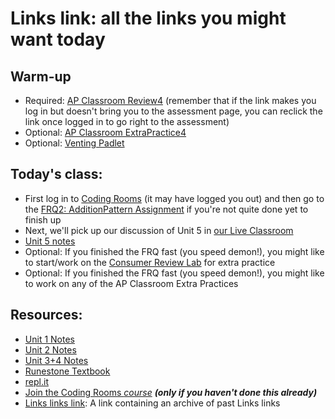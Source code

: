 # Links link: all the links you might want today
## Warm-up
* Required: [AP Classroom Review4](https://apclassroom.collegeboard.org/8/assessments/assignments/33109807) (remember that if the link makes you log in but doesn't bring you to the assessment page, you can reclick the link once logged in to go right to the assessment)
* Optional: [AP Classroom ExtraPractice4](https://apclassroom.collegeboard.org/8/assessments/assignments/33108068)
* Optional: [Venting Padlet](https://viewpointschool2.padlet.org/nolandonoghue2/cjt42uuauv8r9ym7)

## Today's class:
* First log in to [Coding Rooms](http://app.codingrooms.com/) (it may have logged you out) and then go to the [FRQ2: AdditionPattern Assignment](https://app.codingrooms.com/management/assignments/21306/overview) if you're not quite done yet to finish up
* Next, we'll pick up our discussion of Unit 5 in [our Live Classroom](https://app.codingrooms.com/c-join/c/pscWcqQ5P0VB)
* [Unit 5 notes](https://gist.github.com/mrDonoghue/7312efdb78dca463096ddffcb9f66c0b)
* Optional: If you finished the FRQ fast (you speed demon!), you might like to start/work on the [Consumer Review Lab](https://docs.google.com/document/d/1X6shJi7wEbqds0yIW1eGiPX2462cWNV0OAJRQ0pkK4E/edit?usp=sharing) for extra practice
* Optional: If you finished the FRQ fast (you speed demon!), you might like to work on any of the AP Classroom Extra Practices

## Resources:
* [Unit 1 Notes](https://gist.github.com/mrDonoghue/6f097b0a542598d27c27f7adec5c568c)
* [Unit 2 Notes](https://gist.github.com/mrDonoghue/c66799d9887dddb1d86710d9bade8a14)
* [Unit 3+4 Notes](https://gist.github.com/mrDonoghue/584d61a03c362bd0efad5aaf09d12e5a)
* [Runestone Textbook](https://csawesome.runestone.academy/runestone/books/published/csawesome/index.html)
* [repl.it](https://repl.it/~)
* [Join the Coding Rooms *course*](https://app.codingrooms.com/management/courses/join-by-code/UP8Wz3o1) ***(only if you haven't done this already)***
* [Links links link](https://gist.github.com/mrDonoghue/85c00adcd07a5fa9696e10fdda430578): A link containing an archive of past Links links
